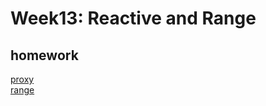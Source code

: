 # Week13: Reactive and Range
## homework
[proxy](https://github.com/daniel0128/Frontend-01-Template/blob/master/week13/index.html)  
[range](https://github.com/daniel0128/Frontend-01-Template/blob/master/week13/dragable.html)
